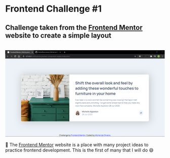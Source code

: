 # Frontend Challenge #1
## Challenge taken from the [Frontend Mentor](https://www.frontendmentor.io/) website to create a simple layout

<br>
<img src="./assets/result layout challenge.png" />
<br>

🚀 The [Frontend Mentor](https://www.frontendmentor.io/) website is a place with many project ideas to practice frontend development. This is the first of many that I will do 😄
